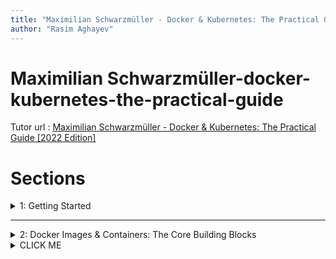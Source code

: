 ```yaml
---
title: "Maximilian Schwarzmüller - Docker & Kubernetes: The Practical Guide [2022 Edition]"
author: "Rasim Aghayev"
---
```


# Maximilian Schwarzmüller-docker-kubernetes-the-practical-guide

Tutor url : [Maximilian Schwarzmüller - Docker & Kubernetes: The Practical Guide [2022 Edition]](https://www.udemy.com/course/docker-kubernetes-the-practical-guide/)

# Sections
<details>
   <summary> 1: Getting Started</summary>
<p>
   
<details>
   <summary> - 2. What Is Docker?</summary>
<p>

Docker is a container technologyI A tool for createing and managing containers.

>#### Container 
>   - A standardized unit of software
>   - A package of code and dependencies to run that code (e.g. NodeJS code + the NodeJS runtime).
>   - The same container always yields **exact same application and execution behavior!** . No matter where or by whom it might be executed.
>   - Support for Containers **is built into** modern operating systems.
>   - **Docker simplifies** the creation and management of such containers.

</p>
</details>

<details>
   <summary> 
		- 3. Why Docker & Containers?
   </summary>
<p>

> - #### We Want Reliability & Reproducible Environments
>   - We want to have the **exact same environment for development and production=>** This ensures that it works exactly as tested
>   - It should be easy to **share a common development environment** / setup with (new) employees and colleagues.
>   - We **don't want to uninstall and re-install**  local dependencies and runtimes all the time
> - #### Why Containers?
>   - Why would we want **independent, standardized " application packages"** ?
>     - Different Development & Production Environments => We want to build and test in exactly (!) the same environment as we later run our app in.
>     - Different Development Environments Within a Team / Company => Every team member should have the exactly (!) same environment when working on the same project.
>     - Clashing Tools / Versions Between Different Projects => When switching between projects, tools used in project A should not clash with tools used in project B
> - #### A Containers?
>   - **Standardized** unit for shipping goods
>   - Can be **moved** with trucks, ships, cranes, ...
>   - **Independent** from other containers
>   - **Self-containing**
	
</p>
</details>
 
 
<details>
   <summary> 
		- 5. Virtual Machines vs Docker Containers
   </summary>
<p>

> - Virtual Machines / Virtual OS: Summary
>   - Pro
>     - Separated envionments
>     - Environment-specific configurations are possible
>     - Environment configurations can be shared and reproduced reliably
>   - Con
>     - Redundant duplication, waste of space
>     - Performance can be slow, boot times can be long
>     - Reproducing on another computer/server is possible but may still be tricky
> - Containers vs Virtual Machines
>   - Docker Containers
>     - Low impact on OS, very fast, minimal disk space usage
>     - Sharing, re-building and distribution is easy
>     - Encapsulate apps/environments instead of "whole machines"
>   - Virtual Machines
>     - Bigger impact on OS, slower, higher disk space usage
>     - Sharing, re-building and distribution can be challenging
>     - Encapsulate "whole machines" instead of just apps/environments
	
</p>

</details>

<details>
   <summary> 
		- 6. Docker Setup
   </summary>
<p>

> - [Linux](https://docs.docker.com/engine/install/)
> - [MacOS](https://docs.docker.com/desktop/install/mac-install/) ( [Old version](https://github.com/docker-archive/toolbox/blob/master/docs/toolbox_install_mac.md) )
> - [Windows](https://docs.docker.com/desktop/install/windows-install/) ( [Old version](https://github.com/docker-archive/toolbox/blob/master/docs/toolbox_install_windows.md) )
> - Docker Playground
>   - If you can't install Docker on your system, you can also look into this online playground: [https://labs.play-with-docker.com/](https://labs.play-with-docker.com/). For the most part, you should be able to follow along without issues with this playground.
	
</p>
</details>

<details>
   <summary> 
		- 11. An Overview of the Docker Tools
   </summary>
<p>

> - Docker Engine
> - Docker Deskop (incl. Daemon & CLI)
> - Docker Hub
> - Docker composer
> - Kubernetes

</p>
</details>

<details>
   <summary> 
		- 12. Installing & Configuring an IDE
   </summary>
<p>

> - [VSCode](https://code.visualstudio.com/docs/containers/overview)
> - [PHPStorm](https://plugins.jetbrains.com/plugin/8595-php-docker)
> - ....

</p>
</details>


<details>
   <summary> 
		- 14. Course Outline
   </summary>
<p>

#### Getting Started & Overview
> - Foundation
>   - Images & Containers
>   - Data & Volumes (in Containers)
>   - Containers & Networking
> - "Real Life"
>   - Multi-Container Projects
>   - Using Docker-Compose
>   - "Utility Containers"
>   - Deploying Docker Containers
> - Kubernetes
>   - Kubernetes Introduction & Basics
>   - Kubernetes: Data & Volumes
>   - Kubernetes: Networking
>   - Deploying a Kubernetes Cluster

</p>
</details>
</p>
</details>

--------------------------------------------------------------
<details>
   <summary>2: Docker Images & Containers: The Core Building Blocks</summary>
<p>
<details>
   <summary> 
		- 18. Images & Containers: What and Why?
   </summary>
<p>

>   - Docker
>      - Images
>         - Templates / Blueprints for containers
>         - Contains code + required tools/runtimes
>      - Containers
>         - The running "unit of software"
>         - Multiple containers can be created based on one image

</p>
</details>
<details>
   <summary> 
		- 19. Using & Running External (Pre-Built) Images
   </summary>
<p>

> We need an Image!	
>   - Use an **existing, pre-built Image**
>>      - e.g via Docker Hub
>>> ```Shell
>>> docker run node
>>> docker run -it node
>>> docker ps -a
>>> ```

>   - Create your **own, custom Image**
>>      - Write your own Dockerfile (based on another Image)
>>> ```Shell
>>> docker run node
>>> docker run -it node
>>> docker ps -a
>>> ```
</p>
</details>


	
	
	
	
	
	
	
	
	
	
	
	
	
	
	
	
	
	
	
	
	Template
<details>
   <summary> 
		- 18. Images & Containers: What and Why?
   </summary>
<p>

>   - Docker
>      - Images
>         - Templates / Blueprints for containers
>         - Contains code + required tools/runtimes
>      - Containers
>         - The running "unit of software"
>         - Multiple containers can be created based on one image

</p>
</details>


</p>
</details>


<details>
   <summary>CLICK ME</summary>
<p>

Code ...
</p>
</details>

